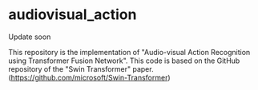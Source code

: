 # audiovisual_action
Update soon

This repository is the implementation of "Audio-visual Action Recognition using Transformer Fusion Network". 
This code is based on the GitHub repository of the "Swin Transformer" paper.
(https://github.com/microsoft/Swin-Transformer)

